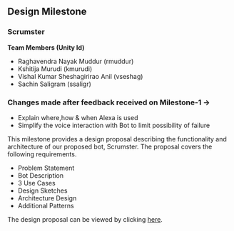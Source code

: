 ## Design Milestone

### Scrumster

__Team Members (Unity Id)__
* Raghavendra Nayak Muddur (rmuddur)
* Kshitija Murudi (kmurudi)
* Vishal Kumar Sheshagirirao Anil (vseshag)
* Sachin Saligram (ssaligr)

### Changes made after feedback received on Milestone-1 ->

* Explain where,how & when Alexa is used
* Simplify the voice interaction with Bot to limit possibility of failure


This milestone provides a design proposal describing the functionality and architecture of our proposed bot, Scrumster. The proposal covers the following requirements.

* Problem Statement
* Bot Description
* 3 Use Cases
* Design Sketches
* Architecture Design
* Additional Patterns

The design proposal can be viewed by clicking [here](https://github.com/mrnayak/Scrumster/blob/master/DESIGN.md).


